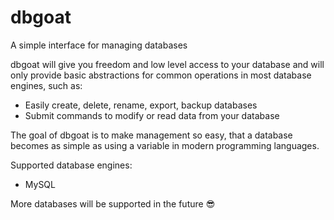 # dbgoat
A simple interface for managing databases

dbgoat will give you freedom and low level access to your database and will only
provide basic abstractions for common operations in most database engines,
such as:

- Easily create, delete, rename, export, backup databases
- Submit commands to modify or read data from your database

The goal of dbgoat is to make management so easy, that a database becomes
as simple as using a variable in modern programming languages.


Supported database engines:
- MySQL

More databases will be supported in the future 😎

